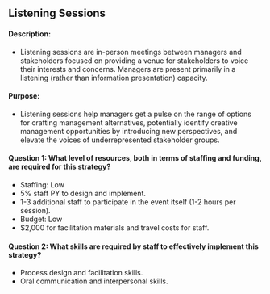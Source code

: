 ## Listening Sessions
#### Description: 
- Listening sessions are in-person meetings between managers and stakeholders focused on providing a venue for stakeholders to voice their interests and concerns. Managers are present primarily in a listening (rather than information presentation) capacity.

#### Purpose:
-   Listening sessions help managers get a pulse on the range of options for crafting management alternatives, potentially identify creative management opportunities by introducing new perspectives, and elevate the voices of underrepresented stakeholder groups.

#### Question 1: What level of resources, both in terms of staffing and funding, are required for this strategy?
-	Staffing: Low
  -	 5% staff PY to design and implement.
  -  1-3 additional staff to participate in the event itself (1-2 hours per session).
-	Budget: Low
  -  $2,000 for facilitation materials and travel costs for staff.


#### Question 2: What skills are required by staff to effectively implement this strategy?
-	Process design and facilitation skills. 
-	Oral communication and interpersonal skills.


